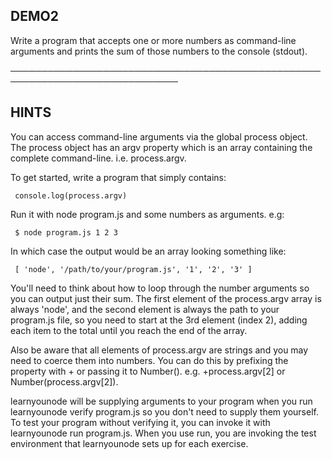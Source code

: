   ## DEMO2

  Write a program that accepts one or more numbers as command-line arguments
  and prints the sum of those numbers to the console (stdout).

 ─────────────────────────────────────────────────────────────────────────────

 ## HINTS

  You can access command-line arguments via the global process object. The
  process object has an argv property which is an array containing the
  complete command-line. i.e. process.argv.

  To get started, write a program that simply contains:

     console.log(process.argv)

  Run it with node program.js and some numbers as arguments. e.g:

     $ node program.js 1 2 3

  In which case the output would be an array looking something like:

     [ 'node', '/path/to/your/program.js', '1', '2', '3' ]

  You'll need to think about how to loop through the number arguments so
  you can output just their sum. The first element of the process.argv array
  is always 'node', and the second element is always the path to your
  program.js file, so you need to start at the 3rd element (index 2), adding
  each item to the total until you reach the end of the array.

  Also be aware that all elements of process.argv are strings and you may
  need to coerce them into numbers. You can do this by prefixing the
  property with + or passing it to Number(). e.g. +process.argv[2] or
  Number(process.argv[2]).

  learnyounode will be supplying arguments to your program when you run
  learnyounode verify program.js so you don't need to supply them yourself.
  To test your program without verifying it, you can invoke it with
  learnyounode run program.js. When you use run, you are invoking the test
  environment that learnyounode sets up for each exercise.
